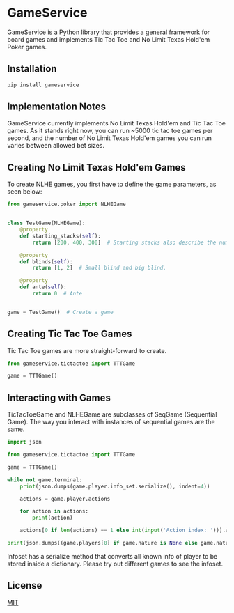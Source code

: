 GameService
===========

GameService is a Python library that provides a general framework for board games and implements Tic Tac Toe and No
Limit Texas Hold'em Poker games.


Installation
------------

```bash
pip install gameservice
```

Implementation Notes
--------------------

GameService currently implements No Limit Texas Hold'em and Tic Tac Toe games. As it stands right now, you can run ~5000
tic tac toe games per second, and the number of No Limit Texas Hold'em games you can run varies between allowed bet
sizes.


Creating No Limit Texas Hold'em Games
-------------------------------------

To create NLHE games, you first have to define the game parameters, as seen below:

```python
from gameservice.poker import NLHEGame


class TestGame(NLHEGame):
    @property
    def starting_stacks(self):
        return [200, 400, 300]  # Starting stacks also describe the number of players

    @property
    def blinds(self):
        return [1, 2]  # Small blind and big blind.

    @property
    def ante(self):
        return 0  # Ante


game = TestGame()  # Create a game
```

Creating Tic Tac Toe Games
--------------------------

Tic Tac Toe games are more straight-forward to create.

```python
from gameservice.tictactoe import TTTGame

game = TTTGame()
```

Interacting with Games
----------------------

TicTacToeGame and NLHEGame are subclasses of SeqGame (Sequential Game). The way you interact with instances of
sequential games are the same.

```python
import json

from gameservice.tictactoe import TTTGame

game = TTTGame()

while not game.terminal:
    print(json.dumps(game.player.info_set.serialize(), indent=4))

    actions = game.player.actions

    for action in actions:
        print(action)

    actions[0 if len(actions) == 1 else int(input('Action index: '))].act()

print(json.dumps((game.players[0] if game.nature is None else game.nature).info_set.serialize(), indent=4))
```

Infoset has a serialize method that converts all known info of player to be stored inside a dictionary. Please try out
different games to see the infoset.

License
-------
[MIT](https://choosealicense.com/licenses/mit/)
